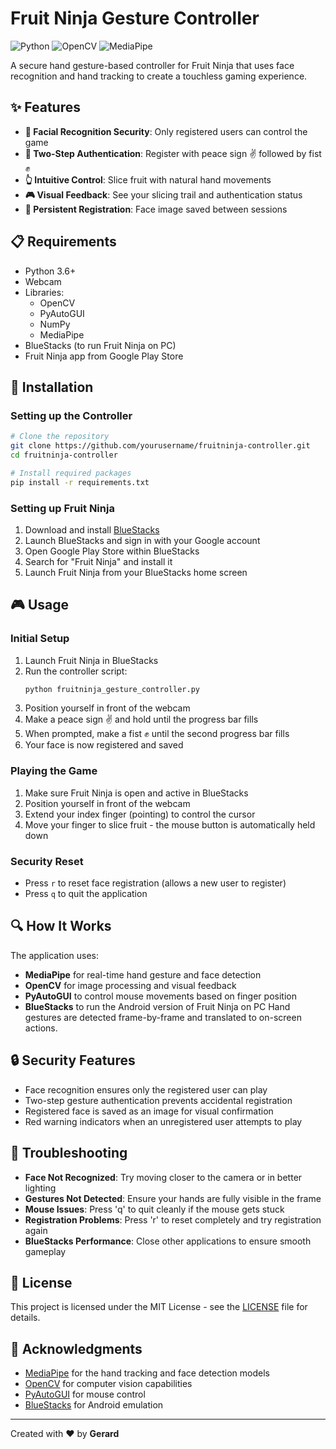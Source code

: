 
# Fruit Ninja Gesture Controller
![Python](https://img.shields.io/badge/Python-3.6+-blue.svg)
![OpenCV](https://img.shields.io/badge/OpenCV-4.5+-green.svg)
![MediaPipe](https://img.shields.io/badge/MediaPipe-0.8.9+-orange.svg)

A secure hand gesture-based controller for Fruit Ninja that uses face recognition and hand tracking to create a touchless gaming experience.

## ✨ Features
- **👤 Facial Recognition Security**: Only registered users can control the game
- **🔐 Two-Step Authentication**: Register with peace sign ✌️ followed by fist ✊
- **👆 Intuitive Control**: Slice fruit with natural hand movements
- **🎮 Visual Feedback**: See your slicing trail and authentication status
- **💾 Persistent Registration**: Face image saved between sessions

## 📋 Requirements
- Python 3.6+
- Webcam
- Libraries:
  - OpenCV
  - PyAutoGUI
  - NumPy
  - MediaPipe
- BlueStacks (to run Fruit Ninja on PC)
- Fruit Ninja app from Google Play Store

## 🚀 Installation

### Setting up the Controller
```bash
# Clone the repository
git clone https://github.com/yourusername/fruitninja-controller.git
cd fruitninja-controller

# Install required packages
pip install -r requirements.txt
```

### Setting up Fruit Ninja
1. Download and install [BlueStacks](https://www.bluestacks.com/)
2. Launch BlueStacks and sign in with your Google account
3. Open Google Play Store within BlueStacks
4. Search for "Fruit Ninja" and install it
5. Launch Fruit Ninja from your BlueStacks home screen

## 🎮 Usage
### Initial Setup
1. Launch Fruit Ninja in BlueStacks
2. Run the controller script:
   ```bash
   python fruitninja_gesture_controller.py
   ```
3. Position yourself in front of the webcam
4. Make a peace sign ✌️ and hold until the progress bar fills
5. When prompted, make a fist ✊ until the second progress bar fills
6. Your face is now registered and saved

### Playing the Game
1. Make sure Fruit Ninja is open and active in BlueStacks
2. Position yourself in front of the webcam
3. Extend your index finger (pointing) to control the cursor
4. Move your finger to slice fruit - the mouse button is automatically held down

### Security Reset
- Press `r` to reset face registration (allows a new user to register)
- Press `q` to quit the application

## 🔍 How It Works
The application uses:
- **MediaPipe** for real-time hand gesture and face detection
- **OpenCV** for image processing and visual feedback
- **PyAutoGUI** to control mouse movements based on finger position
- **BlueStacks** to run the Android version of Fruit Ninja on PC
Hand gestures are detected frame-by-frame and translated to on-screen actions.

## 🔒 Security Features
- Face recognition ensures only the registered user can play
- Two-step gesture authentication prevents accidental registration
- Registered face is saved as an image for visual confirmation
- Red warning indicators when an unregistered user attempts to play

## 🔧 Troubleshooting
- **Face Not Recognized**: Try moving closer to the camera or in better lighting
- **Gestures Not Detected**: Ensure your hands are fully visible in the frame
- **Mouse Issues**: Press 'q' to quit cleanly if the mouse gets stuck
- **Registration Problems**: Press 'r' to reset completely and try registration again
- **BlueStacks Performance**: Close other applications to ensure smooth gameplay

## 📄 License
This project is licensed under the MIT License - see the [LICENSE](LICENSE) file for details.

## 🙏 Acknowledgments
- [MediaPipe](https://mediapipe.dev/) for the hand tracking and face detection models
- [OpenCV](https://opencv.org/) for computer vision capabilities
- [PyAutoGUI](https://pyautogui.readthedocs.io/) for mouse control
- [BlueStacks](https://www.bluestacks.com/) for Android emulation
---
Created with ❤️ by **Gerard**
